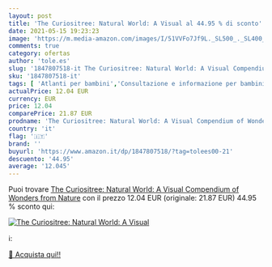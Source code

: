 ```yaml
---
layout: post
title: 'The Curiositree: Natural World: A Visual al 44.95 % di sconto'
date: 2021-05-15 19:23:23
image: 'https://m.media-amazon.com/images/I/51VVFo7Jf9L._SL500_._SL400_.jpg'
comments: true
category: ofertas
author: 'tole.es'
slug: '1847807518-it The Curiositree: Natural World: A Visual Compendium of...'
sku: '1847807518-it'
tags: [ 'Atlanti per bambini','Consultazione e informazione per bambini','Libri','Libri per bambini','Libri per bambini sugli animali','Natura per bambini','Scienze, natura e tecnologia per bambini','Testi di formazione e consultazione per bambini', ]
actualPrice: 12.04 EUR
currency: EUR
price: 12.04
comparePrice: 21.87 EUR
prodname: 'The Curiositree: Natural World: A Visual Compendium of Wonders from Nature'
country: 'it'
flag: '🇮🇹'
brand: ''
buyurl: 'https://www.amazon.it/dp/1847807518/?tag=tolees00-21'
descuento: '44.95'
average: '12.045'
---
```


Puoi trovare [The Curiositree: Natural World: A Visual Compendium of Wonders from Nature](https://www.amazon.it/dp/1847807518/?tag=tolees00-21) con il prezzo 12.04 EUR (originale: 21.87 EUR) 44.95 % sconto qui:

[![The Curiositree: Natural World: A Visual](https://m.media-amazon.com/images/I/51VVFo7Jf9L._SL500_._SL400_.jpg)](https://www.amazon.it/dp/1847807518/?tag=tolees00-21)

ℹ️:


[🛒 Acquista qui!!](https://www.amazon.it/dp/1847807518/?tag=tolees00-21)
